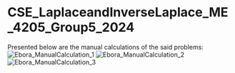 # CSE_LaplaceandInverseLaplace_ME_4205_Group5_2024
Presented below are the manual calculations of the said problems:
![Ebora_ManualCalculation_1](https://github.com/frederickmaderazo/CSE_LaplaceandInverseLaplace_ME_4205_Group5_2024/assets/159415810/235a4a44-db4a-4cbd-831a-80795ee7de56)
![Ebora_ManualCalculation_2](https://github.com/frederickmaderazo/CSE_LaplaceandInverseLaplace_ME_4205_Group5_2024/assets/159415810/03a40c4a-b8b1-46e5-a551-59087bca3387)
![Ebora_ManualCalculation_3](https://github.com/frederickmaderazo/CSE_LaplaceandInverseLaplace_ME_4205_Group5_2024/assets/159415810/e420e855-c85f-4de6-bb8c-e69280602e2a)

